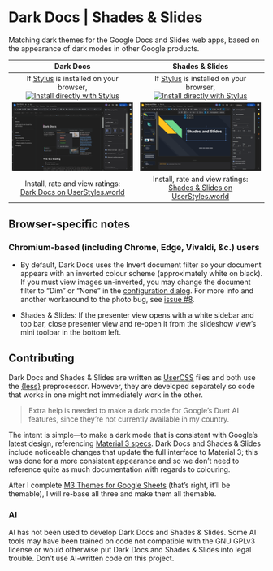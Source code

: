 # Dark Docs | Shades & Slides
Matching dark themes for the Google Docs and Slides web apps, based on the appearance of dark modes in other Google products. 

| Dark Docs | Shades & Slides |
|:-:|:-:|
| If [Stylus](https://add0n.com/stylus.html) is installed on your browser, <br>[![Install directly with Stylus](https://img.shields.io/badge/Install%20directly%20with-Stylus-238b8b.svg)](https://userstyles.world/api/style/2597.user.css) | If [Stylus](https://add0n.com/stylus.html) is installed on your browser, <br>[![Install directly with Stylus](https://img.shields.io/badge/Install%20directly%20with-Stylus-238b8b.svg)](https://userstyles.world/api/style/11559.user.css) |
| ![](https://raw.githubusercontent.com/winghongchan/dark-docs/main/Screenshot%202023-04-28%20at%2016-40-22%20Dark%20Docs.png) | ![](https://github.com/winghongchan/dark-docs/blob/e0968ec55cfa89e2c00b52f01d905a5c2dde065e/2023-08-14%2018.26.43%20docs.google.com%20b08defbb432b.png) |
| Install, rate and view ratings: <br>[Dark Docs on UserStyles.world](https://userstyles.world/style/2597/dark-docs) | Install, rate and view ratings: <br>[Shades & Slides on UserStyles.world](https://userstyles.world/style/11559) |

## Browser-specific notes

### Chromium-based (including Chrome, Edge, Vivaldi, &c.) users
- By default, Dark Docs uses the Invert document filter so your document appears with an inverted colour scheme (approximately white on black). If you must view images un-inverted, you may change the document filter to “Dim” or “None” in the [configuration dialog](https://github.com/openstyles/stylus/wiki/UserCSS#how-do-i-customize-usercss). 
For more info and another workaround to the photo bug, see [issue #8](https://github.com/winghongchan/dark-docs/issues/8).

- Shades & Slides: If the presenter view opens with a white sidebar and top bar, close presenter view and re-open it from the slideshow view’s mini toolbar in the bottom left.	

## Contributing

Dark Docs and Shades & Slides are written as [UserCSS](https://github.com/openstyles/stylus/wiki/Writing-UserCSS) files and both use the [{less}](https://lesscss.org/) preprocessor. However, they are developed separately so code that works in one might not immediately work in the other. 

> Extra help is needed to make a dark mode for Google’s Duet AI features, since they’re not currently available in my country.

The intent is simple—to make a dark mode that is consistent with Google’s latest design, referencing [Material 3 specs](https://m3.material.io). Dark Docs and Shades & Slides include noticeable changes that update the full interface to Material 3; this was done for a more consistent appearance and so we don’t need to reference quite as much documentation with regards to colouring. 

After I complete [M3 Themes for Google Sheets](https://github.com/winghongchan/m3-themer-sheets) (that’s right, it’ll be themable), I will re-base all three and make them all themable. 

### AI

AI has not been used to develop Dark Docs and Shades & Slides. Some AI tools may have been trained on code not compatible with the GNU GPLv3 license or would otherwise put Dark Docs and Shades & Slides into legal trouble. Don’t use AI-written code on this project. 
